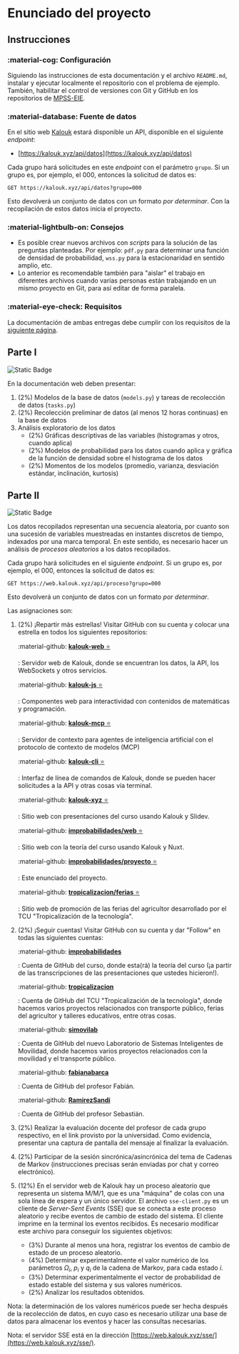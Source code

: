 # Enunciado del proyecto

## Instrucciones

### :material-cog: Configuración

Siguiendo las instrucciones de esta documentación y el archivo `README.md`, instalar y ejecutar localmente el repositorio con el problema de ejemplo. También, habilitar el control de versiones con Git y GitHub en los repositorios de [MPSS-EIE](https://github.com/mpss-eie).

### :material-database: Fuente de datos

En el sitio web [Kalouk](https://kalouk.xyz/) estará disponible un API, disponible en el siguiente _endpoint_:

- [https://kalouk.xyz/api/datos](https://kalouk.xyz/api/datos)

Cada grupo hará solicitudes en este _endpoint_ con el parámetro `grupo`. Si un grupo es, por ejemplo, el 000, entonces la solicitud de datos es:

```http
GET https://kalouk.xyz/api/datos?grupo=000
```

Esto devolverá un conjunto de datos con un formato _por determinar_. Con la recopilación de estos datos inicia el proyecto.

### :material-lightbulb-on: Consejos

- Es posible crear nuevos archivos con _scripts_ para la solución de las preguntas planteadas. Por ejemplo: `pdf.py` para determinar una función de densidad de probabilidad, `wss.py` para la estacionaridad en sentido amplio, etc.
- Lo anterior es recomendable también para "aislar" el trabajo en diferentes archivos cuando varias personas están trabajando en un mismo proyecto en Git, para así editar de forma paralela.

### :material-eye-check: Requisitos

La documentación de ambas entregas debe cumplir con los requisitos de la [siguiente página](requisitos.md).

## Parte I

![Static Badge](https://img.shields.io/badge/VALOR-10%25-blue)

En la documentación web deben presentar:

1. (2%) Modelos de la base de datos (`models.py`) y tareas de recolección de datos (`tasks.py`)
2. (2%) Recolección preliminar de datos (al menos 12 horas continuas) en la base de datos
3. Análisis exploratorio de los datos
   - (2%) Gráficas descriptivas de las variables (histogramas y otros, cuando aplica)
   - (2%) Modelos de probabilidad para los datos cuando aplica y gráfica de la función de densidad sobre el histograma de los datos
   - (2%) Momentos de los modelos (promedio, varianza, desviación estándar, inclinación, kurtosis)

## Parte II

![Static Badge](https://img.shields.io/badge/VALOR-20%25-blue)

Los datos recopilados representan una secuencia aleatoria, por cuanto son una sucesión de variables muestreadas en instantes discretos de tiempo, indexados por una marca temporal. En este sentido, es necesario hacer un análisis de _procesos aleatorios_ a los datos recopilados.

Cada grupo hará solicitudes en el siguiente _endpoint_. Si un grupo es, por ejemplo, el 000, entonces la solicitud de datos es:

```http
GET https://web.kalouk.xyz/api/proceso?grupo=000
```

Esto devolverá un conjunto de datos con un formato _por determinar_.

Las asignaciones son:

1. (2%) ¡Repartir más estrellas! Visitar GitHub con su cuenta y colocar una estrella en todos los siguientes repositorios:

    :material-github: [**kalouk-web** :star:](https://github.com/fabianabarca/kalouk-web)

    :   Servidor web de Kalouk, donde se encuentran los datos, la API, los WebSockets y otros servicios.

    :material-github: [**kalouk-js** :star:](https://github.com/fabianabarca/kalouk-js)

    :   Componentes web para interactividad con contenidos de matemáticas y programación.

    :material-github: [**kalouk-mcp** :star:](https://github.com/fabianabarca/kalouk-mcp)

    :   Servidor de contexto para agentes de inteligencia artificial con el protocolo de contexto de modelos (MCP)

    :material-github: [**kalouk-cli** :star:](https://github.com/fabianabarca/kalouk-cli)

    :   Interfaz de línea de comandos de Kalouk, donde se pueden hacer solicitudes a la API y otras cosas vía terminal.

    :material-github: [**kalouk-xyz** :star:](https://github.com/fabianabarca/kalouk-xyz)

    :   Sitio web con presentaciones del curso usando Kalouk y Slidev.

    :material-github: [**improbabilidades/web** :star:](https://github.com/improbabilidades/web)

    :   Sitio web con la teoría del curso usando Kalouk y Nuxt.

    :material-github: [**improbabilidades/proyecto** :star:](https://github.com/improbabilidades/proyecto)

    :   Este enunciado del proyecto.

    :material-github: [**tropicalizacion/ferias** :star:](https://github.com/tropicalizacion/ferias)

    :   Sitio web de promoción de las ferias del agricultor desarrollado por el TCU "Tropicalización de la tecnología".

2. (2%) ¡Seguir cuentas! Visitar GitHub con su cuenta y dar "Follow" en todas las siguientes cuentas:

    :material-github: [**improbabilidades**](https://github.com/improbabilidades)
    
    :   Cuenta de GitHub del curso, donde esta(rá) la teoría del curso (¡a partir de las transcripciones de las presentaciones que ustedes hicieron!).

    :material-github: [**tropicalizacion**](https://github.com/tropicalizacion)
    
    :   Cuenta de GitHub del TCU "Tropicalización de la tecnología", donde hacemos varios proyectos relacionados con transporte público, ferias del agricultor y talleres educativos, entre otras cosas.

    :material-github: [**simovilab**](https://github.com/simovilab)
    
    :   Cuenta de GitHub del nuevo Laboratorio de Sistemas Inteligentes de Movilidad, donde hacemos varios proyectos relacionados con la movilidad y el transporte público.

    :material-github: [**fabianabarca**](https://github.com/fabianabarca)
    
    :   Cuenta de GitHub del profesor Fabián.

    :material-github: [**RamirezSandi**](https://github.com/RamirezSandi)
    
    :   Cuenta de GitHub del profesor Sebastián.

1. (2%) Realizar la evaluación docente del profesor de cada grupo respectivo, en el link provisto por la universidad. Como evidencia, presentar una captura de pantalla del mensaje al finalizar la evaluación.
1. (2%) Participar de la sesión sincrónica/asincrónica del tema de Cadenas de Markov (instrucciones precisas serán enviadas por chat y correo electrónico). 
1. (12%) En el servidor web de Kalouk hay un proceso aleatorio que representa un sistema M/M/1, que es una "máquina" de colas con una sola línea de espera y un único servidor. El archivo `sse-client.py` es un cliente de _Server-Sent Events_ (SSE) que se conecta a este proceso aleatorio y recibe eventos de cambio de estado del sistema. El cliente imprime en la terminal los eventos recibidos. Es necesario modificar este archivo para conseguir los siguientes objetivos:
    - (3%) Durante al menos una hora, registrar los eventos de cambio de estado de un proceso aleatorio.
    - (4%) Determinar experimentalmente el valor numérico de los parámetros $\Omega_i$, $p_i$ y $q_i$ de la cadena de Markov, para cada estado $i$.
    - (3%) Determinar experimentalmente el vector de probabilidad de estado estable del sistema y sus valores numéricos.
    - (2%) Analizar los resultados obtenidos.


Nota: la determinación de los valores numéricos puede ser hecha después de la recolección de datos, en cuyo caso es necesario utilizar una base de datos para almacenar los eventos y hacer las consultas necesarias.

Nota: el servidor SSE está en la dirección [https://web.kalouk.xyz/sse/](https://web.kalouk.xyz/sse/).
